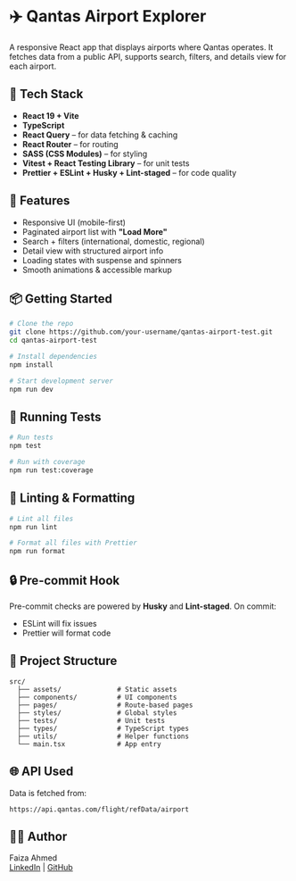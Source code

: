 # ✈️ Qantas Airport Explorer

A responsive React app that displays airports where Qantas operates. It fetches data from a public API, supports search, filters, and details view for each airport.

## 🔧 Tech Stack

- **React 19 + Vite**
- **TypeScript**
- **React Query** – for data fetching & caching
- **React Router** – for routing
- **SASS (CSS Modules)** – for styling
- **Vitest + React Testing Library** – for unit tests
- **Prettier + ESLint + Husky + Lint-staged** – for code quality

## 🚀 Features

- Responsive UI (mobile-first)
- Paginated airport list with **"Load More"**
- Search + filters (international, domestic, regional)
- Detail view with structured airport info
- Loading states with suspense and spinners
- Smooth animations & accessible markup

## 📦 Getting Started

```bash
# Clone the repo
git clone https://github.com/your-username/qantas-airport-test.git
cd qantas-airport-test

# Install dependencies
npm install

# Start development server
npm run dev
```

## 🧪 Running Tests

```bash
# Run tests
npm test

# Run with coverage
npm run test:coverage
```

## 🧹 Linting & Formatting

```bash
# Lint all files
npm run lint

# Format all files with Prettier
npm run format
```

## 🔒 Pre-commit Hook

Pre-commit checks are powered by **Husky** and **Lint-staged**. On commit:

- ESLint will fix issues
- Prettier will format code

## 📁 Project Structure

```
src/
  ├── assets/              # Static assets
  ├── components/          # UI components
  ├── pages/               # Route-based pages
  ├── styles/              # Global styles
  ├── tests/               # Unit tests
  ├── types/               # TypeScript types
  ├── utils/               # Helper functions
  └── main.tsx             # App entry
```

## 🌐 API Used

Data is fetched from:

```
https://api.qantas.com/flight/refData/airport
```

## 👩‍💻 Author

Faiza Ahmed  
[LinkedIn](#) | [GitHub](#)
